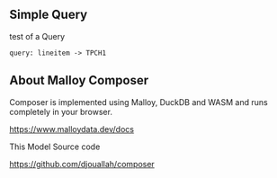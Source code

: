 
## Simple Query

test of a Query
 
 <!-- malloy-query  
  name="TPCH Q1"
  model="model.malloy"
-->
```malloy
query: lineitem -> TPCH1
```
## About Malloy Composer

Composer is implemented using Malloy, DuckDB and WASM and runs completely
in your browser.

  https://www.malloydata.dev/docs
  
 This Model Source code
 
 https://github.com/djouallah/composer
  
